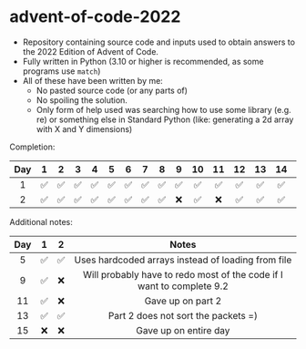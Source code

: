 # advent-of-code-2022
- Repository containing source code and inputs used to obtain answers to the 2022 Edition of Advent of Code. <br>
- Fully written in Python (3.10 or higher is recommended, as some programs use `match`)
- All of these have been written by me:
  - No pasted source code (or any parts of) 
  - No spoiling the solution.
  - Only form of help used was searching how to use some library (e.g. re) or something else in Standard Python (like: generating a 2d array with X and Y dimensions) <br>

Completion:

|Day|1|2|3|4|5|6|7|8|9|10|11|12|13|14|15|16|17|18|19|20|21|22|23|24|25|
|:-:|:-:|:-:|:-:|:-:|:-:|:-:|:-:|:-:|:-:|:-:|:-:|:-:|:-:|:-:|:-:|:-:|:-:|:-:|:-:|:-:|:-:|:-:|:-:|:-:|:-:|
|1|✅|✅|✅|✅|✅|✅|✅|✅|✅|✅|✅|✅|✅|✅|❌|🔜|🔜|🔜|🔜|🔜|🔜|🔜|🔜|🔜|🔜|
|2|✅|✅|✅|✅|✅|✅|✅|✅|❌|✅|❌|✅|✅|✅|❌|🔜|🔜|🔜|🔜|🔜|🔜|🔜|🔜|🔜|🔜|

Additional notes:

|Day|1|2|Notes|
|:-:|:-:|:-:|:---:|
|5|✅|✅|Uses hardcoded arrays instead of loading from file|
|9|✅|❌|Will probably have to redo most of the code if I want to complete 9.2|
|11|✅|❌|Gave up on part 2|
|13|✅|✅|Part 2 does not sort the packets =)|
|15|❌|❌|Gave up on entire day|
